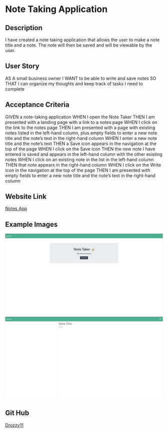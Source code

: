 # Note Taking Application

## Description
I have created a note taking application that allows the user to make a note title and a note. The note will then be saved and will be viewable by the user.

## User Story

AS A small business owner
I WANT to be able to write and save notes
SO THAT I can organize my thoughts and keep track of tasks I need to complete

## Acceptance Criteria

GIVEN a note-taking application
WHEN I open the Note Taker
THEN I am presented with a landing page with a link to a notes page
WHEN I click on the link to the notes page
THEN I am presented with a page with existing notes listed in the left-hand column, plus empty fields to enter a new note title and the note’s text in the right-hand column
WHEN I enter a new note title and the note’s text
THEN a Save icon appears in the navigation at the top of the page
WHEN I click on the Save icon
THEN the new note I have entered is saved and appears in the left-hand column with the other existing notes
WHEN I click on an existing note in the list in the left-hand column
THEN that note appears in the right-hand column
WHEN I click on the Write icon in the navigation at the top of the page
THEN I am presented with empty fields to enter a new note title and the note’s text in the right-hand column


## Website Link
[Notes App](https://notes-taking-application.herokuapp.com/)
## Example Images

![Noteshomapge](./public/assets/Images/Screenshot%202023-06-06%20at%2012.40.46%20AM.png)
![Notes Page](./public/assets/Images/Screenshot%202023-06-06%20at%2012.41.30%20AM.png)

## Git Hub 
[Drozzy11](https://github.com/drozzy11/Notes-App)
